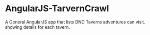 # AngularJS-TarvernCrawl
A General AngularJS app that lists DND Taverns adventures can visit. showing details for each tavern. 

